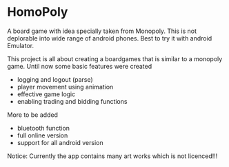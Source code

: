 # HomoPoly
A board game with idea specially taken from Monopoly. This is not deplorable into wide range of android phones. Best to try it with android Emulator.

This project is all about creating a boardgames that is similar to a monopoly game. Until now some basic features were created
- logging and logout (parse)
- player movement using animation
- effective game logic 
- enabling trading and bidding functions

More to be added
- bluetooth function
- full online version
- support for all android version


Notice:
Currently the app contains many art works which is not licenced!!!
